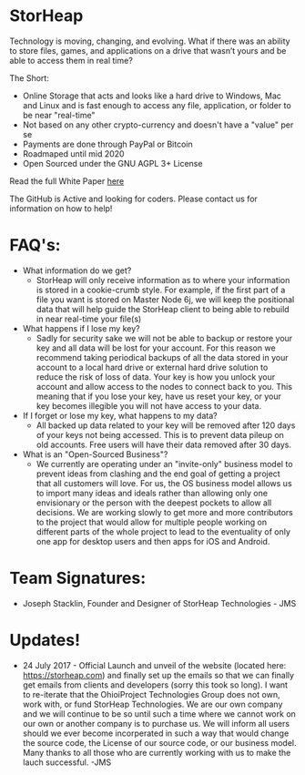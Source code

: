 # StorHeap
Technology is moving, changing, and evolving. What if there was an ability to  store files, games, and applications on a drive that wasn’t yours and be able to  access them in real time?

The Short:
* Online Storage that acts and looks like a hard drive to Windows, Mac and Linux and is fast enough to access any file, application, or folder to be near "real-time"
* Not based on any other crypto-currency and doesn't have a "value" per se
* Payments are done through PayPal or Bitcoin
* Roadmaped until mid 2020
* Open Sourced under the GNU AGPL 3+ License

Read the full White Paper [here](https://github.com/ohioiproject/StorHeap/blob/master/Documents/StorHeapWhitepaper-version1.2.pdf)

The GitHub is Active and looking for coders. Please contact us for information on how to help!

# FAQ's:
* What information do we get?
  * StorHeap will only receive information as to where your information is stored in a cookie-crumb style. For example, if the first part of a file you want is stored on Master Node 6j, we will keep the positional data that will help guide the StorHeap client to being able to rebuild in near real-time your file(s)
* What happens if I lose my key?
  * Sadly for security sake we will not be able to backup or restore your key and all data will be lost for your account. For this reason we recommend taking periodical backups of all the data stored in your account to a local hard drive or external hard drive solution to reduce the risk of loss of data. Your key is how you unlock your account and allow access to the nodes to connect back to you. This meaning that if you lose your key, have us reset your key, or your key becomes illegible you will not have access to your data. 
* If I forget or lose my key, what happens to my data?
  * All backed up data related to your key will be removed after 120 days of your keys not being accessed. This is to prevent data pileup on old accounts. Free users will have their data removed after 30 days.
* What is an "Open-Sourced Business"?
  * We currently are operating under an "invite-only" business model to prevent ideas from clashing and the end goal of getting a project that all customers will love. For us, the OS business model allows us to import many ideas and ideals rather than allowing only one envisionary or the person with the deepest pockets to allow all decisions. We are working slowly to get more and more contributors to the project that would allow for multiple people working on different parts of the whole project to lead to the eventuality of only one app for desktop users and then apps for iOS and Android.
  
# Team Signatures:
* Joseph Stacklin, Founder and Designer of StorHeap Technologies - JMS  
  
# Updates! 
* 24 July 2017 - Official Launch and unveil of the website (located here: https://storheap.com) and finally set up the emails so that we can finally get emails from clients and developers (sorry this took so long). I want to re-iterate that the OhioiProject Technologies Group does not own, work with, or fund StorHeap Technologies. We are our own company and we will continue to be so until such a time where we cannot work on our own or another company is to purchase us. We will inform all users should we ever become incorperated in such a way that would change the source code, the License of our source code, or our business model. Many thanks to all those who are currently working with us to make the lauch successful. -JMS